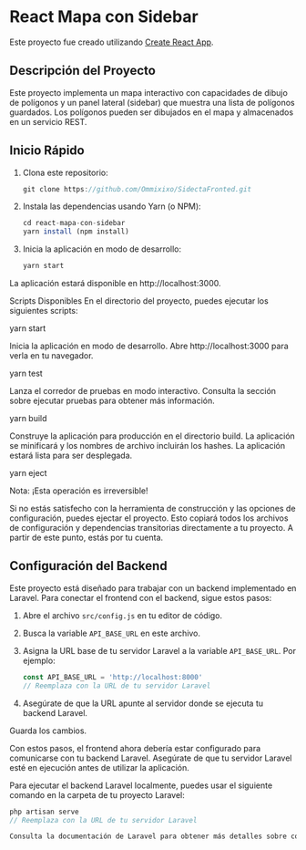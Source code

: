 # React Mapa con Sidebar

Este proyecto fue creado utilizando [Create React App](https://github.com/facebook/create-react-app).

## Descripción del Proyecto

Este proyecto implementa un mapa interactivo con capacidades de dibujo de polígonos y un panel lateral (sidebar) que muestra una lista de polígonos guardados. Los polígonos pueden ser dibujados en el mapa y almacenados en un servicio REST.

## Inicio Rápido

1. Clona este repositorio:
      ```javascript
   git clone https://github.com/Ommixixo/SidectaFronted.git

   
2. Instala las dependencias usando Yarn (o NPM):

   ```javascript
   cd react-mapa-con-sidebar
   yarn install (npm install)


3. Inicia la aplicación en modo de desarrollo:

   ```javascript
   yarn start

La aplicación estará disponible en http://localhost:3000.

Scripts Disponibles
En el directorio del proyecto, puedes ejecutar los siguientes scripts:

   yarn start

Inicia la aplicación en modo de desarrollo.
Abre http://localhost:3000 para verla en tu navegador.

   yarn test

Lanza el corredor de pruebas en modo interactivo.
Consulta la sección sobre ejecutar pruebas para obtener más información.

   yarn build

Construye la aplicación para producción en el directorio build.
La aplicación se minificará y los nombres de archivo incluirán los hashes.
La aplicación estará lista para ser desplegada.

   yarn eject

Nota: ¡Esta operación es irreversible!

Si no estás satisfecho con la herramienta de construcción y las opciones de configuración, puedes ejectar el proyecto. Esto copiará todos los archivos de configuración y dependencias transitorias directamente a tu proyecto. A partir de este punto, estás por tu cuenta.

## Configuración del Backend

Este proyecto está diseñado para trabajar con un backend implementado en Laravel. Para conectar el frontend con el backend, sigue estos pasos:

1. Abre el archivo `src/config.js` en tu editor de código.

2. Busca la variable `API_BASE_URL` en este archivo.

3. Asigna la URL base de tu servidor Laravel a la variable `API_BASE_URL`. Por ejemplo:

   ```javascript
   const API_BASE_URL = 'http://localhost:8000'
   // Reemplaza con la URL de tu servidor Laravel


4. Asegúrate de que la URL apunte al servidor donde se ejecuta tu backend Laravel.

Guarda los cambios.

Con estos pasos, el frontend ahora debería estar configurado para comunicarse con tu backend Laravel. Asegúrate de que tu servidor Laravel esté en ejecución antes de utilizar la aplicación.

Para ejecutar el backend Laravel localmente, puedes usar el siguiente comando en la carpeta de tu proyecto Laravel:

   ```javascript
   php artisan serve
   // Reemplaza con la URL de tu servidor Laravel

Consulta la documentación de Laravel para obtener más detalles sobre cómo configurar y ejecutar tu backend
